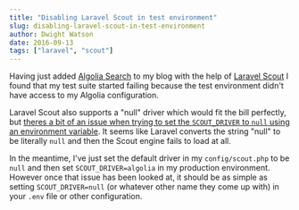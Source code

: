 ```yaml
---
title: "Disabling Laravel Scout in test environment"
slug: disabling-laravel-scout-in-test-environment
author: Dwight Watson
date: 2016-09-13
tags: ["laravel", "scout"]
---
```


Having just added [Algolia Search](https://www.algolia.com) to my blog with the help of [Laravel Scout](https://laravel.com/docs/5.3/scout) I found that my test suite started failing because the test environment didn't have access to my Algolia configuration.

Laravel Scout also supports a "null" driver which would fit the bill perfectly, but [theres a bit of an issue when trying to set the `SCOUT_DRIVER` to `null` using an environment variable](https://github.com/laravel/scout/issues/34). It seems like Laravel converts the string "null" to be literally `null` and then the Scout engine fails to load at all.

In the meantime, I've just set the default driver in my `config/scout.php` to be `null` and then set `SCOUT_DRIVER=algolia` in my production environment. However once that issue has been looked at, it should be as simple as setting `SCOUT_DRIVER=null` (or whatever other name they come up with) in your `.env` file or other configuration.
